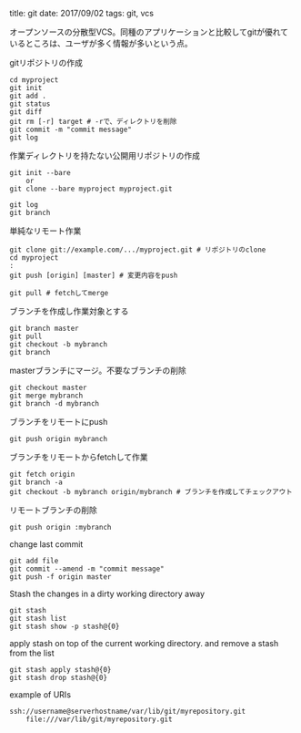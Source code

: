 title: git
date: 2017/09/02
tags: git, vcs

オープンソースの分散型VCS。同種のアプリケーションと比較してgitが優れているところは、ユーザが多く情報が多いという点。

gitリポジトリの作成

	cd myproject
	git init
	git add .
	git status
	git diff
	git rm [-r] target # -rで、ディレクトリを削除
	git commit -m "commit message"
	git log

作業ディレクトリを持たない公開用リポジトリの作成

	git init --bare
        or
	git clone --bare myproject myproject.git
	
	git log
	git branch


単純なリモート作業

	git clone git://example.com/.../myproject.git # リポジトリのclone
	cd myproject
	:
	git push [origin] [master] # 変更内容をpush
	
	git pull # fetchしてmerge

ブランチを作成し作業対象とする

	git branch master
	git pull
	git checkout -b mybranch
	git branch

masterブランチにマージ。不要なブランチの削除

	git checkout master
	git merge mybranch
	git branch -d mybranch

ブランチをリモートにpush

	git push origin mybranch

ブランチをリモートからfetchして作業

	git fetch origin
	git branch -a
	git checkout -b mybranch origin/mybranch # ブランチを作成してチェックアウト

リモートブランチの削除

	git push origin :mybranch

change last commit

	git add file
	git commit --amend -m "commit message"
	git push -f origin master

Stash the changes in a dirty working directory away

	git stash
	git stash list
	git stash show -p stash@{0}

apply stash on top of the current working directory. and remove a stash from the list

	git stash apply stash@{0}
	git stash drop stash@{0}

example of URIs

	ssh://username@serverhostname/var/lib/git/myrepository.git
        file:///var/lib/git/myrepository.git
